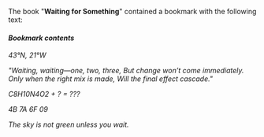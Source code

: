 The book "**Waiting for Something**" contained a bookmark with the following text:
#### ***Bookmark contents***

*43°N, 21°W*

*"Waiting, waiting—one, two, three,*
*But change won’t come immediately.*
*Only when the right mix is made,*
*Will the final effect cascade."*

*C8H10N4O2 + ? = ???*

*4B 7A 6F 09*

*The sky is not green unless you wait.*
